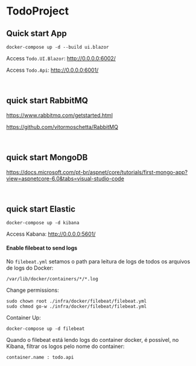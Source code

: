 # TodoProject

## Quick start App
```
docker-compose up -d --build ui.blazor
```

Access `Todo.UI.Blazor`: <http://0.0.0.0:6002/>

Access `Todo.Api`: <http://0.0.0.0:6001/>



<br>



## quick start RabbitMQ

<https://www.rabbitmq.com/getstarted.html>

<https://github.com/vitormoschetta/RabbitMQ>



<br>


## quick start MongoDB

<https://docs.microsoft.com/pt-br/aspnet/core/tutorials/first-mongo-app?view=aspnetcore-6.0&tabs=visual-studio-code>



<br>



## quick start Elastic
```
docker-compose up -d kibana
```

Access Kabana: <http://0.0.0.0:5601/>


#### Enable filebeat to send logs

No `filebeat.yml` setamos o path para leitura de logs de todos os arquivos de logs do Docker:
```
/var/lib/docker/containers/*/*.log
```

Change permissions:
```
sudo chown root ./infra/docker/filebeat/filebeat.yml
sudo chmod go-w ./infra/docker/filebeat/filebeat.yml
```

Container Up:
```
docker-compose up -d filebeat
```

Quando o filebeat está lendo logs do container docker, é possível, no Kibana, filtrar os logos pelo nome do container:
```
container.name : todo.api
```